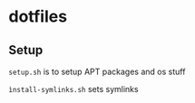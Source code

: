 # dotfiles

## Setup

`setup.sh` is to setup APT packages and os stuff

`ìnstall-symlinks.sh` sets symlinks
